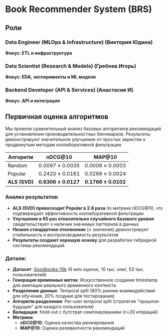 # Book Recommender System (BRS)

## Роли
### Data Engineer (MLOps & Infrastructure) (Виктория Юдина)
**Фокус: ETL и инфраструктура**
  
### Data Scientist (Research & Models) (Гребнев Игорь)
**Фокус: EDA, эксперименты и ML модели**

### Backend Developer (API & Services) (Анастасия И)
**Фокус: API и интеграция**

## Первичная оценка алгоритмов

Мы провели сравнительный анализ базовых алгоритмов рекомендаций для установления производительностных бенчмарков. Результаты демонстрируют значительное улучшение от простых эвристик к продвинутым методам коллаборативной фильтрации.

| Алгоритм | nDCG@10 | MAP@10 |
|----------|---------|---------|
| Random| 0.0097 ± 0.0035 | 0.0006 ± 0.0003 |
| Popular| 0.2420 ± 0.0161 | 0.0266 ± 0.0024 |
| **ALS (SVD)** | **0.6306 ± 0.0127** | **0.1766 ± 0.0102** |

### Анализ результатов:
- **ALS (SVD) превосходит Popular в 2.6 раза** по метрике nDCG@10, что подтверждает эффективность коллаборативной фильтрации
- **Улучшение в 65 раз относительно случайного базового уровня** свидетельствует о наличии значимых паттернов в данных
- **Низкое стандартное отклонение** (± значения) демонстрирует стабильность и воспроизводимость результатов
- **Результаты создают хорошую основу** для разработки гибридной системы рекомендаций

### Детали:
- **Датасет**: [Goodbooks-10k](https://github.com/zygmuntz/goodbooks-10k) (6 млн оценок, 10 тыс. книг, 53 тыс. пользователей)
- **Генерация временных меток**: Искусственное создание timestamp для имитации реального временного контекста
- **Разделение данных**: Temporal split (80% ранние взаимодействия для обучения, 20% поздние для тестирования)
- **Алгоритм разделения**: Per-user temporal split (стратегия "прошлое-будущее" для каждого пользователя)
- **Валидация**: Hold-out с бутстрап семплированием (n=20 итераций)
- **Метрики**:
  - **nDCG@10**: Оценка качества ранжирования
  - **MAP@10**: Оценка релевантности рекомендаций

